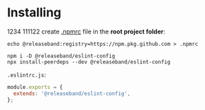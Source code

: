# Installing
1234
111122
create [.npmrc](https://docs.npmjs.com/cli/v7/configuring-npm/npmrc) file in the **root project folder**:

```
echo @releaseband:registry=https://npm.pkg.github.com > .npmrc
```

```
npm i -D @releaseband/eslint-config
npx install-peerdeps --dev @releaseband/eslint-config
```

`.eslintrc.js`:

```js
module.exports = {
  extends: '@releaseband/eslint-config',
};
```
